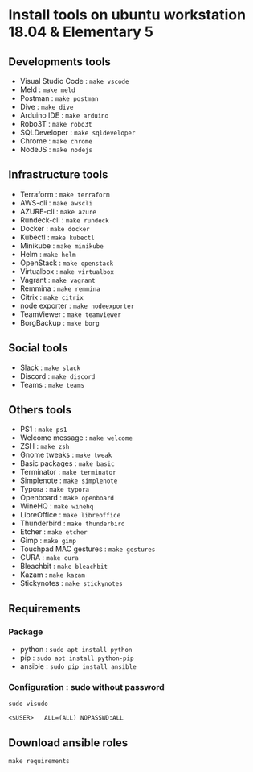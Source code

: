# Install tools on ubuntu workstation 18.04 & Elementary 5

## Developments tools

* Visual Studio Code : `make vscode`
* Meld : `make meld`
* Postman : `make postman`
* Dive : `make dive`
* Arduino IDE : `make arduino`
* Robo3T : `make robo3t`
* SQLDeveloper : `make sqldeveloper`
* Chrome : `make chrome`
* NodeJS : `make nodejs`

## Infrastructure tools

* Terraform : `make terraform`
* AWS-cli : `make awscli`
* AZURE-cli : `make azure`
* Rundeck-cli : `make rundeck`
* Docker : `make docker`
* Kubectl : `make kubectl`
* Minikube : `make minikube`
* Helm : `make helm`
* OpenStack : `make openstack`
* Virtualbox : `make virtualbox`
* Vagrant : `make vagrant`
* Remmina : `make remmina`
* Citrix : `make citrix`
* node exporter : `make nodeexporter`
* TeamViewer : `make teamviewer`
* BorgBackup : `make borg`

## Social tools

* Slack : `make slack`
* Discord : `make discord`
* Teams : `make teams`

## Others tools

* PS1 : `make ps1`
* Welcome message : `make welcome`
* ZSH : `make zsh`
* Gnome tweaks : `make tweak`
* Basic packages : `make basic`
* Terminator : `make terminator`
* Simplenote : `make simplenote`
* Typora : `make typora`
* Openboard : `make openboard`
* WineHQ : `make winehq`
* LibreOffice : `make libreoffice`
* Thunderbird : `make thunderbird`
* Etcher : `make etcher`
* Gimp : `make gimp`
* Touchpad MAC gestures : `make gestures`
* CURA : `make cura`
* Bleachbit : `make bleachbit`
* Kazam : `make kazam`
* Stickynotes : `make stickynotes`

## Requirements

### Package

* python : `sudo apt install python`
* pip : `sudo apt install python-pip`
* ansible : `sudo pip install ansible`

### Configuration : sudo without password

`sudo visudo`

```shell
<$USER>   ALL=(ALL) NOPASSWD:ALL
```

## Download ansible roles

`make requirements`

